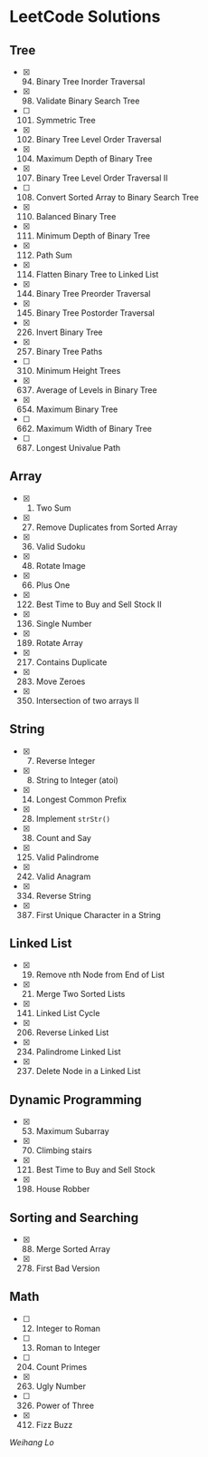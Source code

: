 # LeetCode Solutions

## Tree

- [x] 0094. Binary Tree Inorder Traversal
- [x] 0098. Validate Binary Search Tree
- [ ] 0101. Symmetric Tree
- [x] 0102. Binary Tree Level Order Traversal
- [x] 0104. Maximum Depth of Binary Tree
- [x] 0107. Binary Tree Level Order Traversal II
- [ ] 0108. Convert Sorted Array to Binary Search Tree
- [x] 0110. Balanced Binary Tree
- [x] 0111. Minimum Depth of Binary Tree
- [x] 0112. Path Sum
- [x] 0114. Flatten Binary Tree to Linked List
- [x] 0144. Binary Tree Preorder Traversal
- [x] 0145. Binary Tree Postorder Traversal
- [x] 0226. Invert Binary Tree
- [x] 0257. Binary Tree Paths
- [ ] 0310. Minimum Height Trees
- [x] 0637. Average of Levels in Binary Tree
- [x] 0654. Maximum Binary Tree
- [ ] 0662. Maximum Width of Binary Tree
- [ ] 0687. Longest Univalue Path

## Array

- [x] 0001. Two Sum
- [x] 0027. Remove Duplicates from Sorted Array
- [x] 0036. Valid Sudoku
- [x] 0048. Rotate Image
- [x] 0066. Plus One
- [x] 0122. Best Time to Buy and Sell Stock II
- [x] 0136. Single Number
- [x] 0189. Rotate Array
- [x] 0217. Contains Duplicate
- [x] 0283. Move Zeroes
- [x] 0350. Intersection of two arrays II

## String

- [x] 0007. Reverse Integer
- [x] 0008. String to Integer (atoi)
- [x] 0014. Longest Common Prefix
- [x] 0028. Implement `strStr()`
- [x] 0038. Count and Say 
- [x] 0125. Valid Palindrome
- [x] 0242. Valid Anagram
- [x] 0334. Reverse String
- [x] 0387. First Unique Character in a String

## Linked List

- [x] 0019. Remove nth Node from End of List
- [x] 0021. Merge Two Sorted Lists
- [x] 0141. Linked List Cycle
- [x] 0206. Reverse Linked List
- [x] 0234. Palindrome Linked List
- [x] 0237. Delete Node in a Linked List

## Dynamic Programming

- [x] 0053. Maximum Subarray
- [x] 0070. Climbing stairs
- [x] 0121. Best Time to Buy and Sell Stock
- [x] 0198. House Robber

## Sorting and Searching

- [x] 0088. Merge Sorted Array
- [x] 0278. First Bad Version

## Math

- [ ] 0012. Integer to Roman
- [ ] 0013. Roman to Integer
- [ ] 0204. Count Primes
- [x] 0263. Ugly Number
- [ ] 0326. Power of Three
- [x] 0412. Fizz Buzz

_Weihang Lo_
